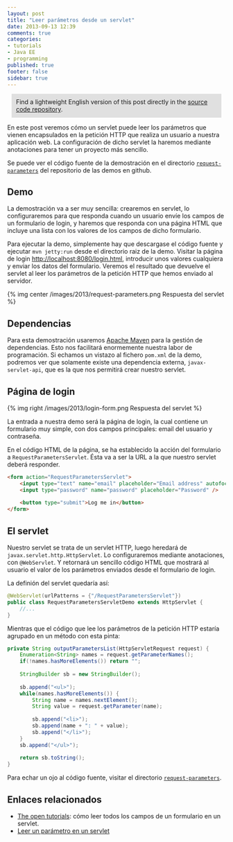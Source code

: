 ```yaml
---
layout: post
title: "Leer parámetros desde un servlet"
date: 2013-09-13 12:39
comments: true
categories: 
- tutorials
- Java EE
- programming
published: true
footer: false
sidebar: true
---
```


<div style="margin:2%; padding:2%; background-color:#E0E0E0; ">
    Find a lightweight English version of this post directly in the <a href="https://github.com/rchavarria/javaee-6-demos/tree/master/request-parameters">source code repository</a>.
</div>

En este post veremos cómo un servlet puede leer los parámetros que vienen 
encapsulados en la petición HTTP que realiza un usuario a nuestra aplicación web.
La configuración de dicho servlet la haremos mediante anotaciones para tener un
proyecto más sencillo.

Se puede ver el código fuente de la demostración en el directorio 
[`request-parameters`](https://github.com/rchavarria/javaee-6-demos/tree/master/request-parameters)
del repositorio de las demos en github.

<!-- more -->

## Demo

La demostración va a ser muy sencilla: crearemos en servlet, lo configuraremos
para que responda cuando un usuario envíe los campos de un formulario de login,
y haremos que responda con una página HTML que incluye una lista con los valores
de los campos de dicho formulario.

Para ejecutar la demo, simplemente hay que descargase el código fuente y ejecutar
`mvn jetty:run` desde el directorio raiz de la demo. Visitar la página de login
[http://localhost:8080/login.html](http://localhost:8080/login.html), introducir
unos valores cualquiera y enviar los datos del formulario. Veremos el resultado
que devuelve el servlet al leer los parámetros de la petición HTTP que hemos
enviado al servidor.

{% img center /images/2013/request-parameters.png Respuesta del servlet %}

## Dependencias

Para esta demostración usaremos [Apache Maven](http://maven.apache.org/) para 
la gestión de dependencias. Esto nos facilitará enormemente nuestra labor de
programación. Si echamos un vistazo al fichero `pom.xml` de la demo, podremos
ver que solamente existe una dependencia externa, `javax-servlet-api`, que es
la que nos permitirá crear nuestro servlet.

## Página de login

{% img right /images/2013/login-form.png Respuesta del servlet %}

La entrada a nuestra demo será la página de login, la cual contiene un formulario
muy simple, con dos campos principales: email del usuario y contraseña. 

En el código HTML de la página, se ha establecido la acción del formulario a
`RequestParametersServlet`. Ésta va a ser la URL a la que nuestro servlet deberá responder.

``` html
<form action="RequestParametersServlet">
	<input type="text" name="email" placeholder="Email address" autofocus />
	<input type="password" name="password" placeholder="Password" />
	
	<button type="submit">Log me in</button>
</form>
```

## El servlet

Nuestro servlet se trata de un servlet HTTP, luego heredará de `javax.servlet.http.HttpServlet`.
Lo configuraremos mediante anotaciones, con `@WebServlet`. Y retornará un sencillo 
código HTML que mostrará al usuario el valor de los parámetros enviados desde el 
formulario de login.

La definión del servlet quedaría así: 

``` java
@WebServlet(urlPatterns = {"/RequestParametersServlet"})
public class RequestParametersServletDemo extends HttpServlet {
    //...
}
```

Mientras que el código que lee los parámetros de la petición HTTP estaría agrupado en un 
método con esta pinta: 

``` java
private String outputParametersList(HttpServletRequest request) {
    Enumeration<String> names = request.getParameterNames();
	if(!names.hasMoreElements()) return "";
	
	StringBuilder sb = new StringBuilder();
	
	sb.append("<ul>");
    while(names.hasMoreElements()) {
    	String name = names.nextElement();
    	String value = request.getParameter(name);
    	
    	sb.append("<li>");
        sb.append(name + ": " + value);
        sb.append("</li>");
    }
    sb.append("</ul>");
	
	return sb.toString();
}
```

Para echar un ojo al código fuente, visitar el directorio 
[`request-parameters`](https://github.com/rchavarria/javaee-6-demos/tree/master/request-parameters).

## Enlaces relacionados

- [The open tutorials](http://theopentutorials.com/examples/java-ee/servlet/get-all-parameters-in-html-form-using-getparameternames): cómo leer todos los campos de un formulario en un servlet.
- [Leer un parámetro en un servlet](https://baurdotnet.wordpress.com/2011/01/31/getting-a-request-parameter-in-a-servlet)
